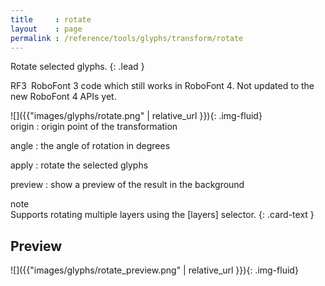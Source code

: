 ```yaml
---
title     : rotate
layout    : page
permalink : /reference/tools/glyphs/transform/rotate
---
```


Rotate selected glyphs.
{: .lead }

<span class="badge text-bg-warning rounded-0">RF3</span> RoboFont 3 code which still works in RoboFont 4. Not updated to the new RoboFont 4 APIs yet.


<div class='row'>

<div class='col-sm-4' markdown='1'>
![]({{"images/glyphs/rotate.png" | relative_url }}){: .img-fluid}
</div>

<div class='col-sm-8' markdown='1'>
origin
: origin point of the transformation

angle
: the angle of rotation in degrees

apply
: rotate the selected glyphs

preview
: show a preview of the result in the background
</div>

</div>

<div class="card bg-light my-3 rounded-0">
<div class="card-header">note</div>
<div class="card-body" markdown='1'>
Supports rotating multiple layers using the [layers] selector.
{: .card-text }
</div>
</div>

[layers]: ../../modifiers/layers/


Preview
-------

![]({{"images/glyphs/rotate_preview.png" | relative_url }}){: .img-fluid}
